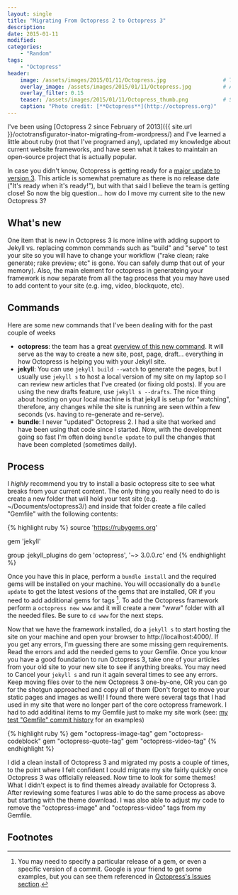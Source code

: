 ```yaml
---
layout: single
title: "Migrating From Octopress 2 to Octopress 3"
description:
date: 2015-01-11
modified:
categories:
    - "Random"
tags:
    - "Octopress"
header:
    image: /assets/images/2015/01/11/Octopress.jpg					# Twitter (use 'overlay_image')
    overlay_image: /assets/images/2015/01/11/Octopress.jpg		    # Article header at 2048x768
    overlay_filter: 0.15
    teaser: /assets/images/2015/01/11/Octopress_thumb.png 			# Shrink image to 575 width
    caption: "Photo credit: [**Octopress**](http://octopress.org)"
---
```


I've been using [Octopress 2 since February of 2013]({{ site.url }}/octotransfigurator-inator-migrating-from-wordpress/) and I've learned a little about ruby (not that I've programed any), updated my knowledge about current website frameworks, and have seen what it takes to maintain an open-source project that is actually popular.

In case you didn't know, Octopress is getting ready for a [major update to version 3][octo3].  This article is somewhat premature as there is no release date ("It's ready when it's ready!"), but with that said I believe the team is getting close! So now the big question... how do I move my current site to the new Octopress 3?

What's new
---

One item that is new in Octopress 3 is more inline with adding support to Jekyll vs. replacing common commands such as "build" and "serve" to test your site so you will have to change your workflow ("rake clean; rake generate; rake preview; etc" is gone.  You can safely dump that out of your memory).  Also, the main element for octopress in generateing your framework is now separate from all the tag process that you may have used to add content to your site (e.g. img, video, blockquote, etc).

Commands
---

Here are some new commands that I've been dealing with for the past couple of weeks

- **octopress**: the team has a great [overview of this new command][basic-usage].  It will serve as the way to create a new site, post, page, draft... everything in how Octopress is helping you with your Jekyll site.
- **jekyll**: You can use ```jekyll build --watch``` to generate the pages, but I usually use ```jekyll s``` to host a local version of my site on my laptop so I can review new articles that I've created (or fixing old posts).  If you are using the new drafts feature, use ```jekyll s --drafts```.  The nice thing about hosting on your local machine is that jekyll is setup for "watching", therefore, any changes while the site is running are seen within a few seconds (vs. having to re-generate and re-serve).
- **bundle**: I never "updated" Octopress 2.  I had a site that worked and have been using that code since I started.  Now, with the development going so fast I'm often doing ```bundle update``` to pull the changes that have been completed (sometimes daily).

Process
---

I *highly* recommend you try to install a basic octopress site to see what breaks from your current content.  The only thing you really need to do is create a new folder that will hold your test site (e.g. ~/Documents/octopress3/) and inside that folder create a file called "Gemfile" with the following contents:

{% highlight ruby %}
source 'https://rubygems.org'

gem 'jekyll'

group :jekyll_plugins do
	gem 'octopress', '~> 3.0.0.rc'
end
{% endhighlight %}

Once you have this in place, perform a ```bundle install``` and the required gems will be installed on your machine.  You will occasionally do a ```bundle update``` to get the latest vesions of the gems that are installed, OR if you need to add additional gems for tags [^1].  To add the Octopress framework perform a ```octopress new www``` and it will create a new "www" folder with all the needed files.  Be sure to ```cd www``` for the next steps.

Now that we have the framework installed, do a ```jekyll s``` to start hosting the site on your machine and open your browser to http://localhost:4000/.  If you get any errors, I'm guessing there are some missing gem requirements.  Read the errors and add the needed gems to your Gemfile.  Once you know you have a good foundation to run Octopress 3, take one of your articles from your old site to your new site to see if anything breaks.  You may need to Cancel your ```jekyll s``` and run it again several times to see any errors.  Keep moving files over to the new Octopress 3 one-by-one, OR you can go for the shotgun approached and copy all of them (Don't forget to move your static pages and images as well)!  I found there were several tags that I had used in my site that were no longer part of the core octopress framework.  I had to add additinal items to my Gemfile just to make my site work (see: [my test "Gemfile" commit history][Gemfile] for an examples)

{% highlight ruby %}
gem "octopress-image-tag"
gem "octopress-codeblock"
gem "octopress-quote-tag"
gem "octopress-video-tag"
{% endhighlight %}

I did a clean install of Octopress 3 and migrated my posts a couple of times, to the point where I felt confident I could migrate my site fairly quickly once Octopress 3 was officially released. Now time to look for some themes!  What I didn't expect is to find themes already available for Octopress 3.  After reviewing some features I was able to do the same process as above but starting with the theme download.  I was also able to adjust my code to remove the "octopress-image" and "octopress-video" tags from my Gemfile.

Footnotes
---

[^1]: You may need to specify a particular release of a gem, or even a specific version of a commit.  Google is your friend to get some examples, but you can see them referenced in <a href="https://github.com/octopress/octopress/issues">Octopress's Issues section</a>.

[octo3]: https://github.com/octopress/octopress
[basic-usage]: https://github.com/octopress/octopress#basic-usage
[Gemfile]: https://github.com/justinrummel/jr.com-hpstr/commits/master/Gemfile

